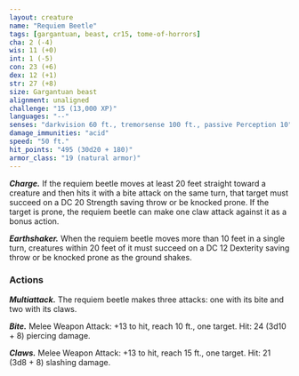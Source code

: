 ```yaml
---
layout: creature
name: "Requiem Beetle"
tags: [gargantuan, beast, cr15, tome-of-horrors]
cha: 2 (-4)
wis: 11 (+0)
int: 1 (-5)
con: 23 (+6)
dex: 12 (+1)
str: 27 (+8)
size: Gargantuan beast
alignment: unaligned
challenge: "15 (13,000 XP)"
languages: "--"
senses: "darkvision 60 ft., tremorsense 100 ft., passive Perception 10"
damage_immunities: "acid"
speed: "50 ft."
hit_points: "495 (30d20 + 180)"
armor_class: "19 (natural armor)"
---
```


***Charge.*** If the requiem beetle moves at least 20 feet straight toward a creature and then hits it with a bite attack on the same turn, that target must succeed on a DC 20 Strength saving throw or be knocked prone. If the target is prone, the requiem beetle can make one claw attack against it as a bonus action.

***Earthshaker.*** When the requiem beetle moves more than 10 feet in a single turn, creatures within 20 feet of it must succeed on a DC 12 Dexterity saving throw or be knocked prone as the ground shakes.

### Actions

***Multiattack.*** The requiem beetle makes three attacks: one with its bite and two with its claws.

***Bite.*** Melee Weapon Attack: +13 to hit, reach 10 ft., one target. Hit: 24 (3d10 + 8) piercing damage.

***Claws.*** Melee Weapon Attack: +13 to hit, reach 15 ft., one target. Hit: 21 (3d8 + 8) slashing damage.
